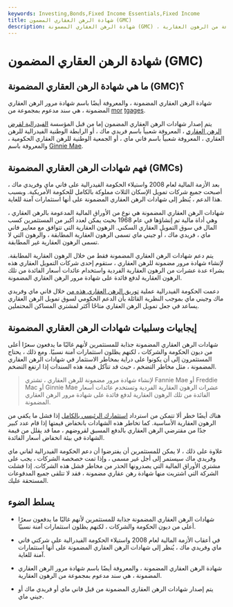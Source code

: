 ```yaml
---
keywords: Investing,Bonds,Fixed Income Essentials,Fixed Income
title: شهادة الرهن العقاري المضمون (GMC)
description: شهادة الرهن العقاري المضمونة (GMC) ، والمعروفة أيضًا باسم شهادة مرور الرهن العقاري المضمونة ، هي سند مدعوم بمجموعة من الرهون العقارية.
---
```


# شهادة الرهن العقاري المضمون (GMC)
## ما هي شهادة الرهن العقاري المضمونة (GMC)؟

شهادة الرهن العقاري المضمونة ، والمعروفة أيضًا باسم شهادة مرور الرهن العقاري المضمونة ، هي سند مدعوم بمجموعة من [mor](/mortgage) [tgages](/mortgage).

يتم إصدار شهادات الرهن العقاري المضمون إما من قبل المؤسسة [الفيدرالية لقرض الرهن العقاري](/freddiemac) ، المعروفة شعبياً باسم فريدي ماك ، أو الرابطة الوطنية الفيدرالية للرهن العقاري ، المعروفة شعبياً باسم فاني ماي ، أو الجمعية الوطنية للرهن العقاري الحكومية ، والمعروفة باسم [Ginnie Mae](/ginniemae).

## فهم شهادات الرهن العقاري المضمونة (GMCs)

بعد الأزمة المالية لعام 2008 واستيلاء الحكومة الفيدرالية على فاني ماي وفريدي ماك ، أصبحت جميع شركات تمويل الإسكان الثلاث مملوكة بالكامل للحكومة الأمريكية. وبسبب هذا الدعم ، يُنظر إلى شهادات الرهن العقاري المضمونة على أنها استثمارات آمنة للغاية.

شهادات الرهن العقاري المضمونة هي نوع من الأوراق المالية المدعومة بالرهن العقاري ، وهي أداة مالية تم إنشاؤها في عام 1968 بحيث يمكن لعدد أكبر من المستثمرين كسب المال في سوق التمويل العقاري السكني. الرهون العقارية التي تتوافق مع معايير فاني ماي ، فريدي ماك ، أو جيني ماي تسمى الرهون العقارية المطابقة ، والرهون التي لا تسمى الرهون العقارية غير المطابقة.

يتم دعم شهادات الرهن العقاري المضمونة فقط من خلال الرهون العقارية المطابقة. لإنشاء شهادة مرور مضمونة للرهن العقاري ، ستقوم إحدى شركات التمويل العقاري هذه بشراء عدة عشرات من الرهون العقارية الفردية واستخدام عائدات أسعار الفائدة من تلك الرهون العقارية لدفع فائدة على شهادة مرور الرهن العقاري المضمونة.

دعمت الحكومة الفيدرالية عملية [توريق الرهن العقاري هذه من](/securitization) خلال فاني ماي وفريدي ماك وجيني ماي بموجب النظرية القائلة بأن الدعم الحكومي لسوق تمويل الرهن العقاري يساعد في جعل تمويل الرهن العقاري متاحًا أكثر لمشتري المساكن المحتملين.

## إيجابيات وسلبيات شهادات الرهن العقاري المضمونة

شهادات الرهن العقاري المضمونة جذابة للمستثمرين لأنهم غالبًا ما يدفعون سعرًا أعلى من ديون الحكومة والشركات ، لكنهم يظلون استثمارات آمنة نسبيًا. ومع ذلك ، يحتاج المستثمرون إلى أن يكونوا على دراية بمخاطر الاستثمار في شهادات الرهن العقاري المضمونة ، مثل مخاطر التضخم ، حيث قد تتآكل قيمة هذه السندات إذا ارتفع التضخم.

> لإنشاء شهادة مرور مضمونة للرهن العقاري ، تشتري Fannie Mae أو Freddie Mac أو Ginnie Mae عشرات الرهون العقارية الفردية وتستخدم عائدات أسعار الفائدة من تلك الرهون العقارية لدفع فائدة على شهادة مرور الرهن العقاري المضمونة.

>

هناك أيضًا خطر ألا تتمكن من استرداد [استثمارك الرئيسي بالكامل](/principal) إذا فشل ما يكفي من الرهون العقارية الأساسية. كما تخاطر هذه الشهادات بانخفاض قيمتها إذا قام عدد كبير جدًا من مقترضي الرهن العقاري بالدفع المسبق لقروضهم ، مما قد يقلل من قيمة الشهادة في بيئة انخفاض أسعار الفائدة.

علاوة على ذلك ، لا يمكن للمستثمرين أن يفترضوا أن دعم الحكومة الفيدرالية لفاني ماي وفريدي ماك سيستمر إلى أجل غير مسمى ، وإذا تمت خصخصة الشركات ، يجب على مشتري الأوراق المالية التي يصدرونها الحذر من مخاطر فشل هذه الشركات. إذا فشلت الشركة التي اشتريت منها شهادة رهن عقاري مضمونة ، فقد لا تتلقى جميع المدفوعات المستحقة عليك.

## يسلط الضوء

- شهادات الرهن العقاري المضمونة جذابة للمستثمرين لأنهم غالبًا ما يدفعون سعرًا أعلى من ديون الحكومة والشركات ، لكنهم يظلون استثمارات آمنة نسبيًا.

- في أعقاب الأزمة المالية لعام 2008 واستيلاء الحكومة الفيدرالية على شركتي فاني ماي وفريدي ماك ، يُنظر إلى شهادات الرهن العقاري المضمونة على أنها استثمارات آمنة للغاية.

- شهادة الرهن العقاري المضمونة ، والمعروفة أيضًا باسم شهادة مرور الرهن العقاري المضمونة ، هي سند مدعوم بمجموعة من الرهون العقارية.

- يتم إصدار شهادات الرهن العقاري المضمونة من قبل فاني ماي أو فريدي ماك أو جيني ماي.

